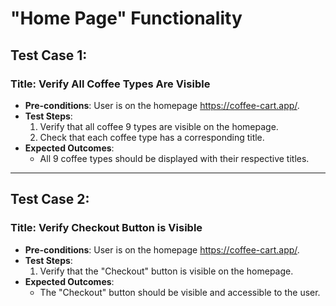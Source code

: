 # "Home Page" Functionality

## Test Case 1:
### Title: Verify All Coffee Types Are Visible
- **Pre-conditions**: User is on the homepage https://coffee-cart.app/.
- **Test Steps**:
    1. Verify that all coffee 9 types are visible on the homepage.
    2. Check that each coffee type has a corresponding title.
- **Expected Outcomes**:
    - All 9 coffee types should be displayed with their respective titles.

---

## Test Case 2:
### Title: Verify Checkout Button is Visible
- **Pre-conditions**: User is on the homepage https://coffee-cart.app/.
- **Test Steps**:
    1. Verify that the "Checkout" button is visible on the homepage.
- **Expected Outcomes**:
    - The "Checkout" button should be visible and accessible to the user.
